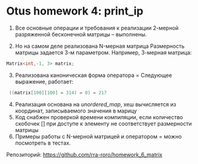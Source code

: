 # Otus homework 4: print_ip 
1)	Все основные операции и требования к реализации 2-мерной разряженной бесконечной матрицы – выполнены.

2)	Но на самом деле реализована N-мерная матрица
    Размерность матрицы задается 3-м параметром. Например, 3-мерная матрица:
```cpp
Matrix<int,-1, 3> matrix;
```
3)	Реализована каноническая форма оператора =
    Следующее выражение, работает:
```cpp
 ((matrix[100][100] = 314) = 0) = 217
 ```
4)	Реализация основана на *unordered_map*, хеш вычисляется из координат, записываемого значения в марицу
5)	Код снабжен проверкой времени компиляции, если количество скобочек [] при доступе к элементу не соответствует размерности матрицы
6)  Примеры работы с N-мерной матрицей и оператором = можно посмотреть в тестах.

Репозиторий: https://github.com/rra-roro/homework_6_matrix
